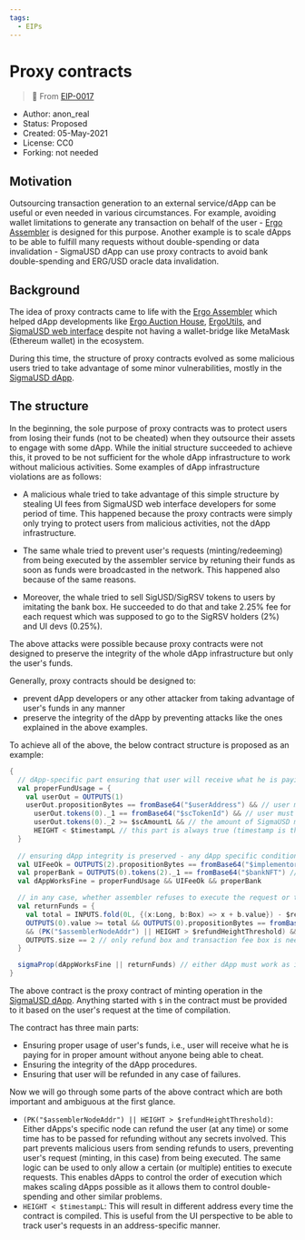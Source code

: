 ```yaml
---
tags:
  - EIPs
---
```

# Proxy contracts

> 🔗 From [EIP-0017](https://raw.githubusercontent.com/ergoplatform/eips/master/eip-0017.md)

* Author: anon_real
* Status: Proposed
* Created: 05-May-2021
* License: CC0
* Forking: not needed 



## Motivation 

Outsourcing transaction generation to an external service/dApp can be useful or even needed in various circumstances. For example, avoiding wallet limitations to generate any transaction on behalf of the user - [Ergo Assembler](https://github.com/anon-real/ergo-assembler) is designed for this purpose. Another example is to scale dApps to be able to fulfill many requests without double-spending or data invalidation - SigmaUSD dApp can use proxy contracts to avoid bank double-spending and ERG/USD oracle data invalidation.


## Background
The idea of proxy contracts came to life with the [Ergo Assembler](https://github.com/anon-real/ergo-assembler) which helped dApp developments like [Ergo Auction House](https://ergoauctions.org/), [ErgoUtils](https://ergoutils.org/), and [SigmaUSD web interface](https://sigmausd.io/#/) despite not having a wallet-bridge like MetaMask (Ethereum wallet) in the ecosystem.

During this time, the structure of proxy contracts evolved as some malicious users tried to take advantage of some minor vulnerabilities, mostly in the [SigmaUSD dApp](https://sigmausd.io/#/).

## The structure
In the beginning, the sole purpose of proxy contracts was to protect users from losing their funds (not to be cheated) when they outsource their assets to engage with some dApp. While the initial structure succeeded to achieve this, it proved to be not sufficient for the whole dApp infrastructure to work without malicious activities. Some examples of dApp infrastructure violations are as follows:

- A malicious whale tried to take advantage of this simple structure by stealing UI fees from SigmaUSD web interface developers for some period of time. This happened because the proxy contracts were simply only trying to protect users from malicious activities, not the dApp infrastructure.

- The same whale tried to prevent user's requests (minting/redeeming) from being executed by the assembler service by retuning their funds as soon as funds were broadcasted in the network. This happened also because of the same reasons.

- Moreover, the whale tried to sell SigUSD/SigRSV tokens to users by imitating the bank box. He succeeded to do that and take 2.25% fee for each request which was supposed to go to the SigRSV holders (2%) and UI devs (0.25%).

The above attacks were possible because proxy contracts were not designed to preserve the integrity of the whole dApp infrastructure but only the user's funds.

Generally, proxy contracts should be designed to:
- prevent dApp developers or any other attacker from taking advantage of user's funds in any manner
- preserve the integrity of the dApp by preventing attacks like the ones explained in the above examples.

To achieve all of the above, the below contract structure is proposed as an example:

```scala
{
  // dApp-specific part ensuring that user will receive what he is paying for
  val properFundUsage = {
    val userOut = OUTPUTS(1)
    userOut.propositionBytes == fromBase64("$userAddress") && // user must be the recipient
      userOut.tokens(0)._1 == fromBase64("$scTokenId") && // user must receive SigmaUSD
      userOut.tokens(0)._2 >= $scAmountL && // the amount of SigmaUSD must be at least what user is paying for
      HEIGHT < $timestampL // this part is always true (timestamp is the unix-timestamp at the time of the request), it will cause compiled address to differ everytime
  }
  
  // ensuring dApp integrity is preserved - any dApp specific condition to ensure designed procedures won't be violated
  val UIFeeOk = OUTPUTS(2).propositionBytes == fromBase64("$implementor") && OUTPUTS.size == 4 // UI fee must go to UI devs not any random person who assembles the transaction
  val properBank = OUTPUTS(0).tokens(2)._1 == fromBase64("$bankNFT") // the real bank box of the sigmaUSD protocol must be used so not any random person can behave as the bank box
  val dAppWorksFine = properFundUsage && UIFeeOk && properBank

  // in any case, whether assembler refuses to execute the request or the request fails for any reason, user must be able to get back his funds
  val returnFunds = { 
    val total = INPUTS.fold(0L, {(x:Long, b:Box) => x + b.value}) - $returnFee // only refund transactions's fee must be deducted from user's funds
    OUTPUTS(0).value >= total && OUTPUTS(0).propositionBytes == fromBase64("$userAddress") // user must receive the appropriate amount
    && (PK("$assemblerNodeAddr") || HEIGHT > $refundHeightThreshold) && // either dApp-specific node can return user's funds or some time (block) has to be passed first. This is useful for many reasons.
    OUTPUTS.size == 2 // only refund box and transaction fee box is needed
  }

  sigmaProp(dAppWorksFine || returnFunds) // either dApp must work as it is supposed to or user's funds must be returned
}
```
The above contract is the proxy contract of minting operation in the [SigmaUSD dApp](https://sigmausd.io/#/). Anything started with `$` in the contract must be provided to it based on the user's request at the time of compilation.

The contract has three main parts:
- Ensuring proper usage of user's funds, i.e., user will receive what he is paying for in proper amount without anyone being able to cheat.
- Ensuring the integrity of the dApp procedures.
- Ensuring that user will be refunded in any case of failures.


Now we will go through some parts of the above contract which are both important and ambiguous at the first glance.

- `(PK("$assemblerNodeAddr") || HEIGHT > $refundHeightThreshold)`: Either dApps's specific node can refund the user (at any time) or some time has to be passed for refunding without any secrets involved. This part prevents malicious users from sending refunds to users, preventing user's request (minting, in this case) from being executed. The same logic can be used to only allow a certain (or multiple) entities to execute requests. This enables dApps to control the order of execution which makes scaling dApps possible as it allows them to control double-spending and other similar problems.
- `HEIGHT < $timestampL`: This will result in different address every time the contract is compiled. This is useful from the UI perspective to be able to track user's requests in an address-specific manner.